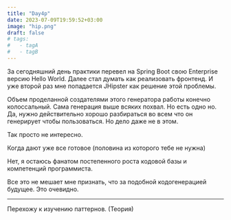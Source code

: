 ```yaml
---
title: "Day4p"
date: 2023-07-09T19:59:52+03:00
image: "hip.png"
draft: false
# tags:
#   - tagA
#   - tagB
---
```


За сегодняшний день практики перевел на Spring Boot свою Enterprise версию Hello World.
Далее стал думать как реализовать фронтенд.
И уже второй раз мне попадается JHipster как решение этой проблемы.

Объем проделанной создателями этого генератора работы конечно колоссальный.
Сама генерация выше всяких похвал.
Но есть одно но.
Да, нужно действительно хорошо разбираться во всем что он генерирует чтобы пользоваться.
Но дело даже не в этом.

Так просто не интересно.

Когда дают уже все готовое (половина из которого тебе не нужна)

Нет, я остаюсь фанатом постепенного роста кодовой базы и компетенций программиста.

Все это не мешает мне признать, что за подобной кодогенерацией будущее. Это очевидно.

***

Перехожу к изучению паттернов. (Теория)